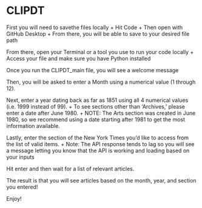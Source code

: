 # CLIPDT

First you will need to savethe files locally
    + Hit Code
    + Then open with GitHub Desktop
    + From there, you will be able to save to your desired file path

From there, open your Terminal or a tool you use to run your code locally
    + Access your file and make sure you have Python installed

Once you run the CLIPDT_main file, you will see a welcome message

Then, you will be asked to enter a Month using a numerical value (1 through 12).

Next, enter a year dating back as far as 1851 using all 4 numerical values (i.e. 1999 instead of 99).
    + To see sections other than ‘Archives,’ please enter a date after June 1980.
    + NOTE: The Arts section was created in June 1980, so we recommend using a date starting after 1981 to get the most information available. 

Lastly, enter the section of the New York Times you’d like to access from the list of valid items.
    + Note: The API response tends to lag so you will see a message letting you know that the API is working and loading based on your inputs

Hit enter and then wait for a list of relevant articles. 

The result is that you will see articles based on the month, year, and section you entered!

Enjoy!